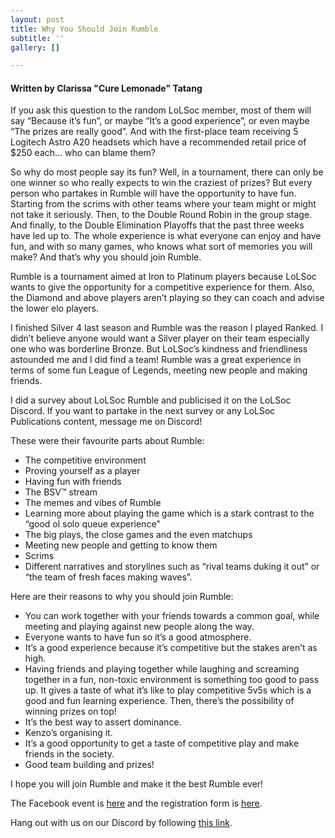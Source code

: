 ```yaml
---
layout: post
title: Why You Should Join Rumble
subtitle: ''
gallery: []

---
```

#### Written by Clarissa "Cure Lemonade" Tatang

If you ask this question to the random LoLSoc member, most of them will say “Because it’s fun”, or maybe “It’s a good experience”, or even maybe “The prizes are really good”. And with the first-place team receiving 5 Logitech Astro A20 headsets which have a recommended retail price of $250 each… who can blame them?

So why do most people say its fun? Well, in a tournament, there can only be one winner so who really expects to win the craziest of prizes? But every person who partakes in Rumble will have the opportunity to have fun. Starting from the scrims with other teams where your team might or might not take it seriously. Then, to the Double Round Robin in the group stage. And finally, to the Double Elimination Playoffs that the past three weeks have led up to. The whole experience is what everyone can enjoy and have fun, and with so many games, who knows what sort of memories you will make? And that’s why you should join Rumble.

Rumble is a tournament aimed at Iron to Platinum players because LoLSoc wants to give the opportunity for a competitive experience for them. Also, the Diamond and above players aren’t playing so they can coach and advise the lower elo players.

I finished Silver 4 last season and Rumble was the reason I played Ranked. I didn’t believe anyone would want a Silver player on their team especially one who was borderline Bronze. But LoLSoc’s kindness and friendliness astounded me and I did find a team! Rumble was a great experience in terms of some fun League of Legends, meeting new people and making friends.

I did a survey about LoLSoc Rumble and publicised it on the LoLSoc Discord. If you want to partake in the next survey or any LoLSoc Publications content, message me on Discord!

These were their favourite parts about Rumble:

* The competitive environment
* Proving yourself as a player
* Having fun with friends
* The BSV™ stream
* The memes and vibes of Rumble
* Learning more about playing the game which is a stark contrast to the “good ol solo queue experience”
* The big plays, the close games and the even matchups
* Meeting new people and getting to know them
* Scrims
* Different narratives and storylines such as “rival teams duking it out” or “the team of fresh faces making waves”.

Here are their reasons to why you should join Rumble:

* You can work together with your friends towards a common goal, while meeting and playing against new people along the way.
* Everyone wants to have fun so it’s a good atmosphere.
* It’s a good experience because it’s competitive but the stakes aren’t as high.
* Having friends and playing together while laughing and screaming together in a fun, non-toxic environment is something too good to pass up. It gives a taste of what it’s like to play competitive 5v5s which is a good and fun learning experience. Then, there’s the possibility of winning prizes on top!
* It’s the best way to assert dominance.
* Kenzo’s organising it.
* It’s a good opportunity to get a taste of competitive play and make friends in the society.
* Good team building and prizes!

I hope you will join Rumble and make it the best Rumble ever!

The Facebook event is [here](https://www.facebook.com/events/3422944481068739/  "Rumble Facebook Event") and the registration form is [here](https://forms.gle/hspoJWmV8rdRYkEK7 "Rumble Registration Form").

Hang out with us on our Discord by following [this link](https://discord.gg/unswlolsoc "UNSW LoLSoc Discord").